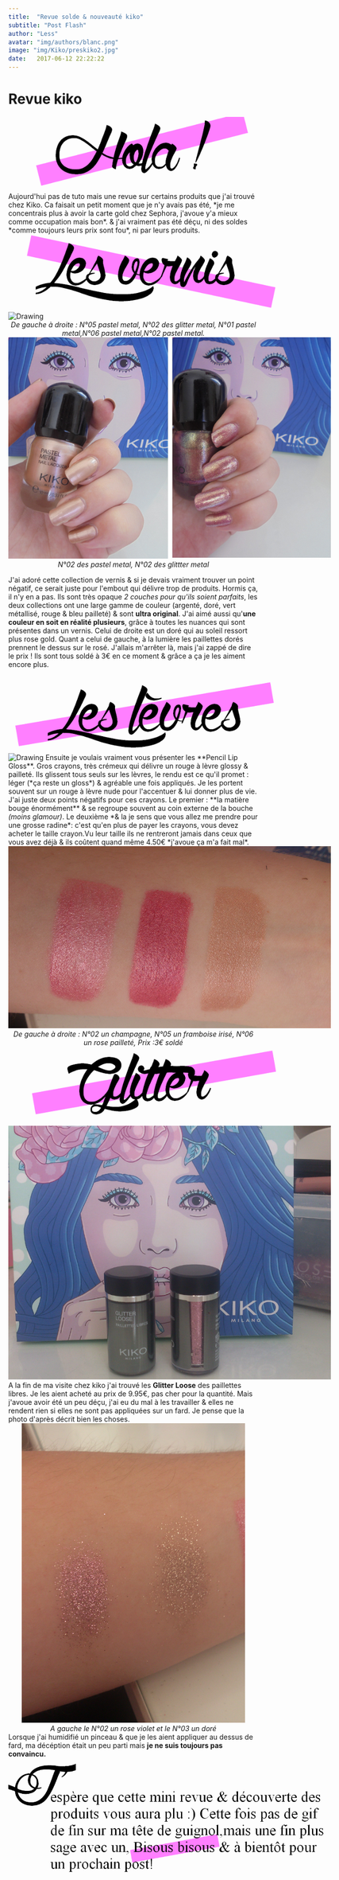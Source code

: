 ```yaml
---
title:  "Revue solde & nouveauté kiko"
subtitle: "Post Flash"
author: "Less"
avatar: "img/authors/blanc.png"
image: "img/Kiko/preskiko2.jpg"
date:   2017-06-12 22:22:22
---
```

# Revue kiko

<center><img src="img/Kiko/hola.png" alt="Drawing" style="max-width: 600px"></center>
Aujourd'hui pas de tuto mais une revue sur certains produits que j'ai trouvé chez Kiko. Ca faisait un petit moment que je n'y avais pas été, *je me concentrais plus à avoir la carte gold chez Sephora, j'avoue y'a mieux comme occupation mais bon*. & j'ai vraiment pas été déçu, ni des soldes *comme toujours leurs prix sont fou*, ni par leurs produits.

<center><img src="img/Kiko/vernis.png" alt="Drawing" style="max-width: 600px"></center>
<img src="img/Kiko/presvernis.JPG" alt="Drawing" style="max-width: 650px">
<center><i>De gauche à droite : N°05 pastel metal, N°02 des glitter metal, N°01 pastel metal,N°06 pastel metal,N°02 pastel metal.</i></center>
<img src="img/Kiko/2vernis.jpg" alt="Drawing" style="max-width: 650px">
<center><i>N°02 des pastel metal, N°02 des glittter metal</i></center>

J'ai adoré cette collection de vernis & si je devais vraiment trouver un point négatif, ce serait juste pour l'embout qui délivre trop de produits. Hormis ça, il n'y en a pas. Ils sont très opaque *2 couches pour qu'ils soient parfaits*, les deux collections ont une large gamme de couleur (argenté, doré, vert métallisé, rouge & bleu pailleté) & sont **ultra original**. J'ai aimé aussi qu'**une couleur en soit en réalité plusieurs**, grâce à toutes les nuances qui sont présentes dans un vernis. Celui de droite est un doré qui au soleil ressort plus rose gold. Quant a celui de gauche, à la lumière les paillettes dorés prennent le dessus sur le rosé. J'allais m'arrêter là, mais j'ai zappé de dire le prix ! Ils sont tous soldé à 3€ en ce moment & grâce a ça je les aiment encore plus.

<center><img src="img/Kiko/levres.png" alt="Drawing" style="max-width: 600px"></center>
<img src="img/Kiko/preslevres.JPG" alt="Drawing" style="max-width: 650px">
Ensuite je voulais vraiment vous présenter les **Pencil Lip Gloss**. Gros crayons, très crémeux qui délivre un rouge à lèvre glossy & pailleté. Ils glissent tous seuls sur les lèvres, le rendu est ce qu'il promet : léger (*ça reste un gloss*) & agréable une fois appliqués. Je les portent souvent sur un rouge à lèvre nude pour l'accentuer & lui donner plus de vie. J'ai juste deux points négatifs pour ces crayons. Le premier : **la matière bouge énormément** & se regroupe souvent au coin externe de la bouche <i>(moins glamour)</i>. Le deuxième *& la je sens que vous allez me prendre pour une grosse radine*: c'est qu'en plus de payer les crayons, vous devez acheter le taille crayon.Vu leur taille ils ne rentreront jamais dans ceux que vous avez déjà & ils coûtent quand même 4.50€ *j'avoue ça m'a fait mal*.

<img src="img/Kiko/levreswatch.jpg" alt="Drawing" style="max-width: 650px">
<center><i>De gauche à droite : N°02 un champagne, N°05 un framboise irisé, N°06 un rose pailleté, Prix :3€ soldé</i></center>

<center><img src="img/Kiko/glittertitrerose.png" alt="Drawing" style="max-width: 600px"></center>
<img src="img/Kiko/glitterpres.jpg" alt="Drawing" style="max-width: 650px">
A la fin de ma visite chez kiko j'ai trouvé les <b>Glitter Loose</b> des paillettes libres. Je les aient acheté au prix de 9.95€, pas cher pour la quantité. Mais j'avoue avoir été un peu déçu, j'ai eu du mal à les travailler & elles ne rendent rien si elles ne sont pas appliquées sur un fard. Je pense que la photo d'après décrit bien les choses.
<center><img src="img/Kiko/glitter.jpg" alt="Drawing" style="max-width: 450px"></center>
<center><i>A gauche le N°02 un rose violet et le N°03 un doré</i></center>
Lorsque j'ai humidifié un pinceau & que je les aient appliquer au dessus de fard, ma décéption était un peu parti mais <b>je ne suis toujours pas convaincu.</b>
<center><img src="img/Kiko/endmessage.png" alt="Drawing" style="max-width: 650px"></center>
